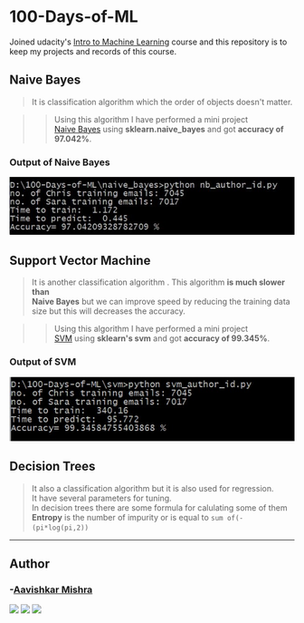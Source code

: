 # 100-Days-of-ML
Joined udacity's [Intro to Machine Learning](https://www.udacity.com/course/intro-to-machine-learning--ud120) course and this repository is to keep my projects and records of this course.

## Naive Bayes
>It is classification algorithm which the order of objects doesn't matter.

>>Using this algorithm I have performed a mini project  
>>[Naive Bayes](/naive_bayes/nb_author_id.py) using **sklearn.naive_bayes** and got **accuracy of 97.042%**.

### Output of Naive Bayes
![Naive Bayes Output](/naive_bayes/nb_author_id_output.jpg "Naive Bayes Output")

## Support Vector Machine  
>It is another classification algorithm . This algorithm **is much slower than**  
>**Naive Bayes** but we can improve speed by reducing the training data size
>but this will decreases the accuracy.

>>Using this algorithm I have performed a mini project  
>>[SVM](/svm/svm_author_id.py) using **sklearn's svm** and got **accuracy of 99.345%**.

### Output of SVM
![SVM Output](/svm/svm_author_id_output.jpg "SVM Output")

## Decision Trees
>It also a classification algorithm but it is also used for regression.  
>It have several parameters for tuning.  
>In decision trees there are some formula for calulating some of them  
>**Entropy** is the number of impurity or is equal to `sum of(-(pi*log(pi,2))`  

<hr>

## Author

### -[Aavishkar Mishra](https://github.com/aavishkarmishra)
[<img src="https://image.flaticon.com/icons/svg/185/185964.svg" width="35" padding="10">](https://www.linkedin.com/in/aavishkarmishra/)
[<img src="https://image.flaticon.com/icons/svg/185/185981.svg" width="35" padding="10">](https://www.facebook.com/aavishkarmishra)
[<img src="https://image.flaticon.com/icons/svg/185/185985.svg" width="35" padding="10">](https://www.instagram.com/aavishkar_mishra/)
